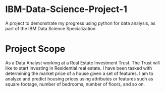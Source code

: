 # IBM-Data-Science-Project-1
A project to demonstrate my progress using python for data analysis, as part of the IBM Data Science Specialization

# Project Scope
As a Data Analyst working at a Real Estate Investment Trust. The Trust will like to start investing in Residential real estate. I have been tasked with determining the market price of a house given a set of features. I am to analyze and predict housing prices using attributes or features such as square footage, number of bedrooms, number of floors, and so on.
